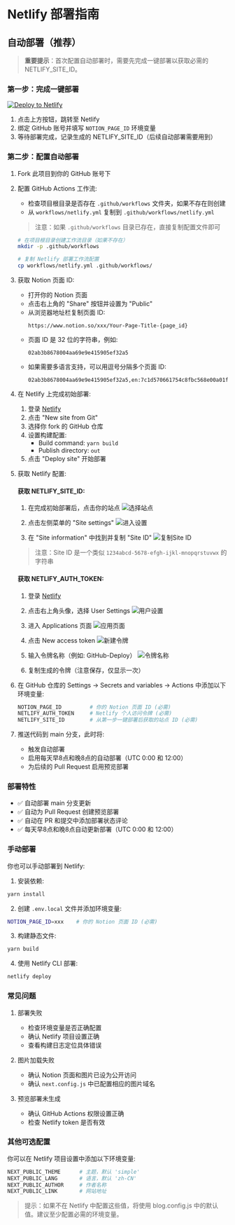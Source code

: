 # Netlify 部署指南

## 自动部署（推荐）

> **重要提示**：首次配置自动部署时，需要先完成一键部署以获取必需的 NETLIFY_SITE_ID。

### 第一步：完成一键部署

[![Deploy to Netlify](https://www.netlify.com/img/deploy/button.svg)](https://app.netlify.com/start/deploy?repository=https://github.com/blog-starter/notionNext-starter)

1. 点击上方按钮，跳转至 Netlify
2. 绑定 GitHub 账号并填写 `NOTION_PAGE_ID` 环境变量
3. 等待部署完成，记录生成的 NETLIFY_SITE_ID（后续自动部署需要用到）

### 第二步：配置自动部署

1. Fork 此项目到你的 GitHub 账号下

2. 配置 GitHub Actions 工作流:
   - 检查项目根目录是否存在 `.github/workflows` 文件夹，如果不存在则创建
   - 从 `workflows/netlify.yml` 复制到 `.github/workflows/netlify.yml`
   > 注意：如果 `.github/workflows` 目录已存在，直接复制配置文件即可
   ```bash
   # 在项目根目录创建工作流目录（如果不存在）
   mkdir -p .github/workflows
   
   # 复制 Netlify 部署工作流配置
   cp workflows/netlify.yml .github/workflows/
   ```

3. 获取 Notion 页面 ID:
   - 打开你的 Notion 页面
   - 点击右上角的 "Share" 按钮并设置为 "Public"
   - 从浏览器地址栏复制页面 ID:
     ```
     https://www.notion.so/xxx/Your-Page-Title-{page_id}
     ```
   - 页面 ID 是 32 位的字符串，例如:
     ```
     02ab3b8678004aa69e9e415905ef32a5
     ```
   - 如果需要多语言支持，可以用逗号分隔多个页面 ID:
     ```
     02ab3b8678004aa69e9e415905ef32a5,en:7c1d570661754c8fbc568e00a01fd70e
     ```

4. 在 Netlify 上完成初始部署:
    1. 登录 [Netlify](https://app.netlify.com)
    2. 点击 "New site from Git"
    3. 选择你 fork 的 GitHub 仓库
    4. 设置构建配置:
       - Build command: `yarn build`
       - Publish directory: `out`
    5. 点击 "Deploy site" 开始部署

5. 获取 Netlify 配置:

   #### 获取 NETLIFY_SITE_ID:
   1. 在完成初始部署后，点击你的站点
   ![选择站点](images/select-site.png)

   2. 点击左侧菜单的 "Site settings"
   ![进入设置](images/site-settings.png)

   3. 在 "Site information" 中找到并复制 "Site ID"
   ![复制Site ID](images/site-id.png)

   > 注意：Site ID 是一个类似 `1234abcd-5678-efgh-ijkl-mnopqrstuvwx` 的字符串

   #### 获取 NETLIFY_AUTH_TOKEN:
   1. 登录 [Netlify](https://app.netlify.com)
   2. 点击右上角头像，选择 User Settings
   ![用户设置](images/image-20250112143705776.png)

   3. 进入 Applications 页面
   ![应用页面](images/image-20250112144014960.png)

   4. 点击 New access token
   ![新建令牌](images/image-20250112144146154.png)

   5. 输入令牌名称（例如: GitHub-Deploy）
   ![令牌名称](images/image-20250112144458679.png)

   6. 复制生成的令牌（注意保存，仅显示一次）

6. 在 GitHub 仓库的 Settings -> Secrets and variables -> Actions 中添加以下环境变量:

   ```bash
   NOTION_PAGE_ID         # 你的 Notion 页面 ID (必需)
   NETLIFY_AUTH_TOKEN     # Netlify 个人访问令牌 (必需)
   NETLIFY_SITE_ID        # 从第一步一键部署后获取的站点 ID (必需)
   ```

7. 推送代码到 main 分支，此时将:
   - 触发自动部署
   - 启用每天早8点和晚8点的自动部署（UTC 0:00 和 12:00）
   - 为后续的 Pull Request 启用预览部署

### 部署特性

- ✅ 自动部署 main 分支更新
- ✅ 自动为 Pull Request 创建预览部署
- ✅ 自动在 PR 和提交中添加部署状态评论
- ✅ 每天早8点和晚8点自动更新部署（UTC 0:00 和 12:00）

### 手动部署

你也可以手动部署到 Netlify:

1. 安装依赖:
```bash
yarn install
```

2. 创建 `.env.local` 文件并添加环境变量:
```bash
NOTION_PAGE_ID=xxx    # 你的 Notion 页面 ID (必需)
```

3. 构建静态文件:
```bash
yarn build
```

4. 使用 Netlify CLI 部署:
```bash
netlify deploy
```

### 常见问题

1. 部署失败
   - 检查环境变量是否正确配置
   - 确认 Netlify 项目设置正确
   - 查看构建日志定位具体错误

2. 图片加载失败
   - 确认 Notion 页面和图片已设为公开访问
   - 确认 `next.config.js` 中已配置相应的图片域名

3. 预览部署未生成
   - 确认 GitHub Actions 权限设置正确
   - 检查 Netlify token 是否有效

### 其他可选配置

你可以在 Netlify 项目设置中添加以下环境变量:

```bash
NEXT_PUBLIC_THEME      # 主题，默认 'simple'
NEXT_PUBLIC_LANG       # 语言，默认 'zh-CN'
NEXT_PUBLIC_AUTHOR     # 作者名称
NEXT_PUBLIC_LINK       # 网站地址
```

> 提示：如果不在 Netlify 中配置这些值，将使用 blog.config.js 中的默认值。建议至少配置必需的环境变量。
